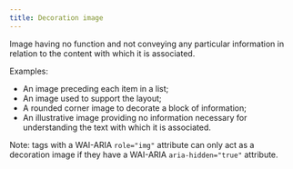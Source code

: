 ```yaml
---
title: Decoration image
---
```


Image having no function and not conveying any particular information in relation to the content with which it is associated.

Examples:

- An image preceding each item in a list;
- An image used to support the layout;
- A rounded corner image to decorate a block of information;
- An illustrative image providing no information necessary for understanding the text with which it is associated.

Note: tags with a WAI-ARIA `role="img"` attribute can only act as a decoration image if they have a WAI-ARIA `aria-hidden="true"` attribute.
